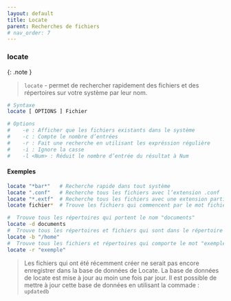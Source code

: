```yaml
---
layout: default
title: Locate
parent: Recherches de fichiers
# nav_order: 7
---
```


### locate

{: .note }

> `locate` - permet de rechercher rapidement des fichiers et des répertoires sur votre système par leur nom.

```bash
# Syntaxe
locate [ OPTIONS ] Fichier

# Options
#    -e : Afficher que les fichiers existants dans le système
#    -c	: Compte le nombre d’entrées
#    -r : Fait une recherche en utilisant les expréssion régulière
#    -i : Ignore la casse
#    -l <Num> : Réduit le nombre d’entrée du résultat à Num
```

#### Exemples

```bash
locate "*bar*"   # Recherche rapide dans tout système
locate ".conf"   # Recherche tous les fichiers avec l’extension .conf
locate "*.extf"  # Recherche tous les fichiers avec une extension particulière
locate fichier*  # Trouve les fichiers qui commencent par le mot fichier

#  Trouve tous les répertoires qui portent le nom "documents"
locate -d documents
#  Trouve tous les répertoires et fichiers qui sont dans le répertoire "/home"
locate -b "/home"
#  Trouve tous les fichiers et répertoires qui comporte le mot "exemple" dans leur nom
locate -r "exemple"
```

> Les fichiers qui ont été récemment créer ne serait pas encore enregistrer dans la base de données de Locate. La base de données de locate est mise à jour au moin une fois par jour. Il est possible de mettre à jour cette base de données en utilisant la commade : `updatedb`
